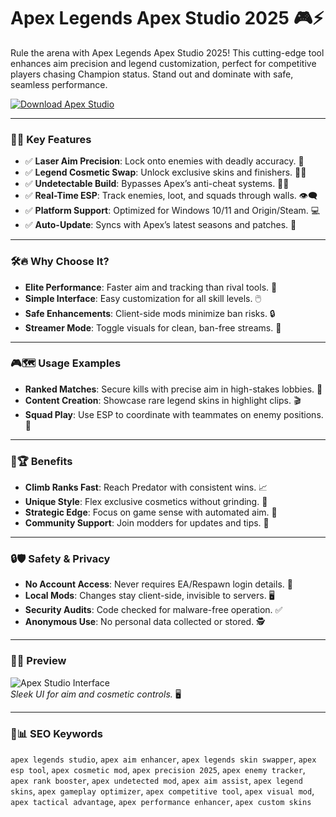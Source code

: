  # Apex Legends Apex Studio 2025 🎮⚡

Rule the arena with Apex Legends Apex Studio 2025! This cutting-edge tool enhances aim precision and legend customization, perfect for competitive players chasing Champion status. Stand out and dominate with safe, seamless performance.

[![Download Apex Studio](https://img.shields.io/badge/Download-Apex_Studio-blueviolet)](#)

---

### 🎯💥 Key Features

- ✅ **Laser Aim Precision**: Lock onto enemies with deadly accuracy. 🎯
- ✅ **Legend Cosmetic Swap**: Unlock exclusive skins and finishers. 🧑‍🚀
- ✅ **Undetectable Build**: Bypasses Apex’s anti-cheat systems. 🕵️‍♂️
- ✅ **Real-Time ESP**: Track enemies, loot, and squads through walls. 👁️‍🗨️
- ✅ **Platform Support**: Optimized for Windows 10/11 and Origin/Steam. 💻
- ✅ **Auto-Update**: Syncs with Apex’s latest seasons and patches. 🔄

---

### 🛠🔥 Why Choose It?

- **Elite Performance**: Faster aim and tracking than rival tools. 🚀
- **Simple Interface**: Easy customization for all skill levels. 🖱️
- **Safe Enhancements**: Client-side mods minimize ban risks. 🔒
- **Streamer Mode**: Toggle visuals for clean, ban-free streams. 🎥

---

### 🎮🗺 Usage Examples

- **Ranked Matches**: Secure kills with precise aim in high-stakes lobbies. 🏅
- **Content Creation**: Showcase rare legend skins in highlight clips. 🎬
- **Squad Play**: Use ESP to coordinate with teammates on enemy positions. 🤝

---

### 🌟🏆 Benefits

- **Climb Ranks Fast**: Reach Predator with consistent wins. 📈
- **Unique Style**: Flex exclusive cosmetics without grinding. 💎
- **Strategic Edge**: Focus on game sense with automated aim. 🧠
- **Community Support**: Join modders for updates and tips. 💬

---

### 🔒🛡 Safety & Privacy

- **No Account Access**: Never requires EA/Respawn login details. 🔐
- **Local Mods**: Changes stay client-side, invisible to servers. 🖥️
- **Security Audits**: Code checked for malware-free operation. ✅
- **Anonymous Use**: No personal data collected or stored. 🕵️

---

### 📸🎨 Preview

![Apex Studio Interface](https://techcrunch.com/wp-content/uploads/2024/03/apex-legends-destroyer2009-hacks.png)  
*Sleek UI for aim and cosmetic controls.* 🖥️



---

### 🔎📊 SEO Keywords

`apex legends studio`, `apex aim enhancer`, `apex legends skin swapper`, `apex esp tool`, `apex cosmetic mod`, `apex precision 2025`, `apex enemy tracker`, `apex rank booster`, `apex undetected mod`, `apex aim assist`, `apex legend skins`, `apex gameplay optimizer`, `apex competitive tool`, `apex visual mod`, `apex tactical advantage`, `apex performance enhancer`, `apex custom skins`
